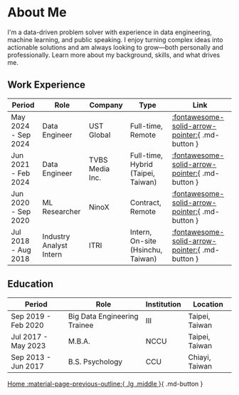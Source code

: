 # About Me

I'm a data-driven problem solver with experience in data engineering, machine learning, and public speaking. I enjoy turning complex ideas into actionable solutions and am always looking to grow—both personally and professionally. Learn more about my background, skills, and what drives me.

## Work Experience

| Period               | Role                     | Company          | Type                                | Link                                                                 |
|----------------------|--------------------------|------------------|-------------------------------------|----------------------------------------------------------------------|
| May 2024 - Sep 2024  | Data Engineer            | UST Global       | Full-time, Remote                   | [:fontawesome-solid-arrow-pointer:](./work-experience/ust/ust.md){ .md-button } |
| Jun 2021 - Feb 2024  | Data Engineer            | TVBS Media Inc.  | Full-time, Hybrid (Taipei, Taiwan)  | [:fontawesome-solid-arrow-pointer:](./work-experience/tvbs/tvbs.md){ .md-button } |
| Jun 2020 - Sep 2020  | ML Researcher            | NinoX            | Contract, Remote                    | [:fontawesome-solid-arrow-pointer:](./work-experience/ninox/ninox.md){ .md-button } |
| Jul 2018 - Aug 2018  | Industry Analyst Intern  | ITRI             | Intern, On-site (Hsinchu, Taiwan)   | [:fontawesome-solid-arrow-pointer:](./work-experience/itri/itri.md){ .md-button } |


## Education

| Period               | Role                         | Institution         | Location         |
|----------------------|------------------------------|---------------------|------------------|
| Sep 2019 - Feb 2020  | Big Data Engineering Trainee | III                 | Taipei, Taiwan   |
| Jul 2017 - May 2023  | M.B.A.                       | NCCU                | Taipei, Taiwan   |
| Sep 2013 - Jun 2017  | B.S. Psychology              | CCU                 | Chiayi, Taiwan   |

[Home :material-page-previous-outline:{ .lg .middle }](../index.md){ .md-button }